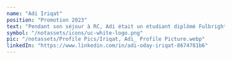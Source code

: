 ```yaml
---
name: "Adi Iriqat"
position: "Promotion 2023"
text: "Pendant son séjour à RC, Adi était un étudiant diplômé Fulbright en planification communautaire à l'Université de Cincinnati. Il s'intéressait à la justice sociale et à la planification."
symbol: "/notassets/icons/uc-white-logo.png"
pic: "/notassets/Profile Pics/Iriqat, Adi_ Profile Picture.webp"
linkedIn: "https://www.linkedin.com/in/adi-oday-iriqat-8674781b6"
---
```

